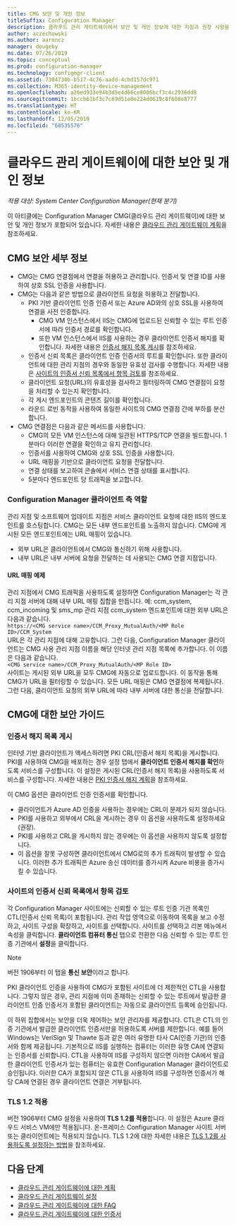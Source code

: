 ```yaml
---
title: CMG 보안 및 개인 정보
titleSuffix: Configuration Manager
description: 클라우드 관리 게이트웨이에서 보안 및 개인 정보에 대한 지침과 권장 사항을 알아봅니다.
author: aczechowski
ms.author: aaroncz
manager: dougeby
ms.date: 07/26/2019
ms.topic: conceptual
ms.prod: configuration-manager
ms.technology: configmgr-client
ms.assetid: 7304730b-b517-4c76-aadd-4cbd157dc971
ms.collection: M365-identity-device-management
ms.openlocfilehash: a26ed933e94b3d5e4d66ce8006bcf3c4c2936dd8
ms.sourcegitcommit: 1bccb61bf3c7c69d51e0e224d0619c8f608e8777
ms.translationtype: HT
ms.contentlocale: ko-KR
ms.lasthandoff: 12/05/2019
ms.locfileid: "68535576"
---
```

# <a name="security-and-privacy-for-the-cloud-management-gateway"></a>클라우드 관리 게이트웨이에 대한 보안 및 개인 정보

*적용 대상: System Center Configuration Manager(현재 분기)*

이 아티클에는 Configuration Manager CMG(클라우드 관리 게이트웨이)에 대한 보안 및 개인 정보가 포함되어 있습니다. 자세한 내용은 [클라우드 관리 게이트웨이 계획](/sccm/core/clients/manage/cmg/plan-cloud-management-gateway)을 참조하세요.

## <a name="cmg-security-details"></a>CMG 보안 세부 정보

- CMG는 CMG 연결점에서 연결을 허용하고 관리합니다. 인증서 및 연결 ID를 사용하여 상호 SSL 인증을 사용합니다.
- CMG는 다음과 같은 방법으로 클라이언트 요청을 허용하고 전달합니다.
    - PKI 기반 클라이언트 인증 인증서 또는 Azure AD와의 상호 SSL을 사용하여 연결을 사전 인증합니다.
      - CMG VM 인스턴스에서 IIS는 CMG에 업로드된 신뢰할 수 있는 루트 인증서에 따라 인증서 경로를 확인합니다.
      - 또한 VM 인스턴스에서 IIS를 사용하는 경우 클라이언트 인증서 해지를 확인합니다. 자세한 내용은 [인증서 해지 목록 게시](#bkmk_crl)를 참조하세요.
    - 인증서 신뢰 목록은 클라이언트 인증 인증서의 루트를 확인합니다. 또한 클라이언트에 대한 관리 지점의 경우와 동일한 유효성 검사를 수행합니다. 자세한 내용은 [사이트의 인증서 신뢰 목록에서 항목 검토](#bkmk_ctl)를 참조하세요.
    - 클라이언트 요청(URL)의 유효성을 검사하고 필터링하여 CMG 연결점이 요청을 처리할 수 있는지 확인합니다.  
    - 각 게시 엔드포인트의 콘텐츠 길이를 확인합니다.
    - 라운드 로빈 동작을 사용하여 동일한 사이트의 CMG 연결점 간에 부하를 분산합니다.
- CMG 연결점은 다음과 같은 메서드를 사용합니다.
    - CMG의 모든 VM 인스턴스에 대해 일관된 HTTPS/TCP 연결을 빌드합니다. 1분마다 이러한 연결을 확인하고 유지 관리합니다.
    - 인증서를 사용하여 CMG와 상호 SSL 인증을 사용합니다.
    - URL 매핑을 기반으로 클라이언트 요청을 전달합니다.
    - 연결 상태를 보고하여 콘솔에서 서비스 연결 상태를 표시합니다.
    - 5분마다 엔드포인트 당 트래픽을 보고합니다.

### <a name="configuration-manager-client-facing-roles"></a>Configuration Manager 클라이언트 측 역할

관리 지점 및 소프트웨어 업데이트 지점은 서비스 클라이언트 요청에 대한 IIS의 엔드포인트를 호스팅합니다. CMG는 모든 내부 엔드포인트를 노출하지 않습니다. CMG에 게시된 모든 엔드포인트에는 URL 매핑이 있습니다.

- 외부 URL은 클라이언트에서 CMG와 통신하기 위해 사용합니다.
- 내부 URL은 내부 서버에 요청을 전달하는 데 사용되는 CMG 연결 지점입니다.

#### <a name="url-mapping-example"></a>URL 매핑 예제

관리 지점에서 CMG 트래픽을 사용하도록 설정하면 Configuration Manager는 각 관리 지점 서버에 대해 내부 URL 매핑 집합을 만듭니다. 예: ccm_system, ccm_incoming 및 sms_mp 관리 지점 ccm_system 엔드포인트에 대한 외부 URL은 다음과 같습니다.  
`https://<CMG service name>/CCM_Proxy_MutualAuth/<MP Role ID>/CCM_System`  
URL은 각 관리 지점에 대해 고유합니다. 그런 다음, Configuration Manager 클라이언트는 CMG 사용 관리 지점 이름을 해당 인터넷 관리 지점 목록에 추가합니다. 이 이름은 다음과 같습니다.  
`<CMG service name>/CCM_Proxy_MutualAuth/<MP Role ID>`  
사이트는 게시된 외부 URL을 모두 CMG에 자동으로 업로드합니다. 이 동작을 통해 CMG가 URL을 필터링할 수 있습니다. 모든 URL 매핑은 CMG 연결점에 복제됩니다. 그런 다음, 클라이언트 요청의 외부 URL에 따라 내부 서버에 대한 통신을 전달합니다.


## <a name="security-guidance-for-cmg"></a>CMG에 대한 보안 가이드

<a name="bkmk_crl"></a>

### <a name="publish-the-certificate-revocation-list"></a>인증서 해지 목록 게시

인터넷 기반 클라이언트가 액세스하려면 PKI CRL(인증서 해지 목록)을 게시합니다. PKI를 사용하여 CMG을 배포하는 경우 설정 탭에서 **클라이언트 인증서 해지를 확인**하도록 서비스를 구성합니다. 이 설정은 게시된 CRL(인증서 해지 목록)을 사용하도록 서비스를 구성합니다. 자세한 내용은 [PKI 인증서 해지 계획](/sccm/core/plan-design/security/plan-for-security#BKMK_PlanningForCRLs)을 참조하세요.

이 CMG 옵션은 클라이언트 인증 인증서를 확인합니다.

- 클라이언트가 Azure AD 인증을 사용하는 경우에는 CRL이 문제가 되지 않습니다.
- PKI를 사용하고 외부에서 CRL을 게시하는 경우 이 옵션을 사용하도록 설정하세요(권장).
- PKI를 사용하고 CRL을 게시하지 않는 경우에는 이 옵션을 사용하지 않도록 설정합니다.
- 이 옵션을 잘못 구성하면 클라이언트에서 CMG로의 추가 트래픽이 발생할 수 있습니다. 이러한 추가 트래픽은 Azure 송신 데이터를 증가시켜 Azure 비용을 증가시킬 수 있습니다.<!-- SCCMDocs#1434 -->

<a name="bkmk_ctl"></a>

### <a name="review-entries-in-the-sites-certificate-trust-list"></a>사이트의 인증서 신뢰 목록에서 항목 검토

<!--503739-->
각 Configuration Manager 사이트에는 신뢰할 수 있는 루트 인증 기관 목록인 CTL(인증서 신뢰 목록)이 포함됩니다. 관리 작업 영역으로 이동하여 목록을 보고 수정하고, 사이트 구성을 확장하고, 사이트를 선택합니다. 사이트를 선택하고 리본 메뉴에서 속성을 클릭합니다. **클라이언트 컴퓨터 통신** 탭으로 전환한 다음 신뢰할 수 있는 루트 인증 기관에서 **설정**을 클릭합니다.

> [!Note]
> 버전 1906부터 이 탭을 **통신 보안**이라고 합니다.<!-- SCCMDocs#1645 -->  

PKI 클라이언트 인증을 사용하여 CMG가 포함된 사이트에 더 제한적인 CTL을 사용합니다. 그렇지 않은 경우, 관리 지점에 이미 존재하는 신뢰할 수 있는 루트에서 발급한 클라이언트 인증 인증서가 포함된 클라이언트는 자동으로 클라이언트 등록에 승인됩니다.

이 하위 집합에서는 보안을 더욱 제어하는 보안 관리자를 제공합니다. CTL은 CTL의 인증 기관에서 발급한 클라이언트 인증서만을 허용하도록 서버를 제한합니다. 예를 들어 Windows는 VeriSign 및 Thawte 등과 같은 여러 유명한 타사 CA(인증 기관)의 인증서와 함께 제공됩니다. 기본적으로 IIS를 실행하는 컴퓨터는 이러한 유명 CA에 연결되는 인증서를 신뢰합니다. CTL을 사용하여 IIS를 구성하지 않으면 이러한 CA에서 발급한 클라이언트 인증서가 있는 컴퓨터는 유효한 Configuration Manager 클라이언트로 승인됩니다. 이러한 CA가 포함되지 않은 CTL을 사용하여 IIS를 구성하면 인증서가 해당 CA에 연결된 경우 클라이언트 연결은 거부됩니다.

### <a name="bkmk_tls"></a> TLS 1.2 적용

<!-- SCCMDocs-pr#4021 -->

버전 1906부터 CMG 설정을 사용하여 **TLS 1.2를 적용**합니다. 이 설정은 Azure 클라우드 서비스 VM에만 적용됩니다. 온-프레미스 Configuration Manager 사이트 서버 또는 클라이언트에는 적용되지 않습니다. TLS 1.2에 대한 자세한 내용은 [TLS 1.2를 사용하도록 설정하는 방법](/sccm/core/plan-design/security/enable-tls-1-2)을 참조하세요.


<!--486209-->


<!-- ## Privacy information for CMG -->


## <a name="next-steps"></a>다음 단계

- [클라우드 관리 게이트웨이에 대한 계획](/sccm/core/clients/manage/cmg/plan-cloud-management-gateway)
- [클라우드 관리 게이트웨이 설정](/sccm/core/clients/manage/cmg/setup-cloud-management-gateway)
- [클라우드 관리 게이트웨이에 대한 FAQ](/sccm/core/clients/manage/cmg/cloud-management-gateway-faq)
- [클라우드 관리 게이트웨이에 대한 인증서](/sccm/core/clients/manage/cmg/certificates-for-cloud-management-gateway)
